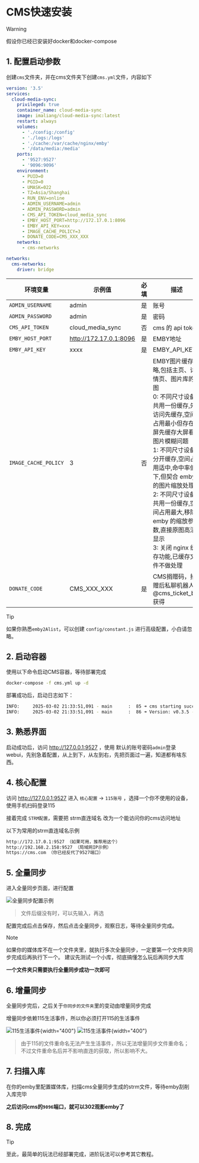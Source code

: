 # CMS快速安装

> [!WARNING]
> 假设你已经已安装好docker和docker-compose

## 1. 配置启动参数

创建`cms`文件夹，并在cms文件夹下创建`cms.yml`文件，内容如下

```yaml
version: '3.5'
services:
  cloud-media-sync:
    privileged: true
    container_name: cloud-media-sync
    image: imaliang/cloud-media-sync:latest
    restart: always
    volumes:
      - './config:/config'
      - './logs:/logs'
      - './cache:/var/cache/nginx/emby'
      - '/data/media:/media'
    ports:
      - '9527:9527'
      - '9096:9096'
    environment:
      - PUID=0
      - PGID=0
      - UMASK=022
      - TZ=Asia/Shanghai
      - RUN_ENV=online
      - ADMIN_USERNAME=admin
      - ADMIN_PASSWORD=admin
      - CMS_API_TOKEN=cloud_media_sync
      - EMBY_HOST_PORT=http://172.17.0.1:8096
      - EMBY_API_KEY=xxx
      - IMAGE_CACHE_POLICY=3
      - DONATE_CODE=CMS_XXX_XXX
    networks:
      - cms-networks

networks:
  cms-networks:
    driver: bridge
```

| 环境变量                 | 示例值                    | 必填 | 描述                                                                                                                                                                                                                  |
|----------------------|------------------------|------|---------------------------------------------------------------------------------------------------------------------------------------------------------------------------------------------------------------------|
| `ADMIN_USERNAME`     | admin                  | 是    | 账号                                                                                                                                                                                                                  |
| `ADMIN_PASSWORD`     | admin                  | 是    | 密码                                                                                                                                                                                                                  |
| `CMS_API_TOKEN`      | cloud_media_sync       | 否    | cms 的 api token                                                                                                                                                                                                     |
| `EMBY_HOST_PORT`     | http://172.17.0.1:8096 | 是    | EMBY地址                                                                                                                                                                                                              |
| `EMBY_API_KEY`       | xxxx                   | 是    | EMBY_API_KEY                                                                                                                                                                                                        |
| `IMAGE_CACHE_POLICY` | 3                      | 否    | EMBY图片缓存策略,包括主页、详情页、图片库的原图  <br> 0: 不同尺寸设备共用一份缓存,先访问先缓存,空间占用最小但存在小屏先缓存大屏看的图片模糊问题 <br>1: 不同尺寸设备分开缓存,空间占用适中,命中率低下,但契合 emby 的图片缩放处理 <br> 2: 不同尺寸设备共用一份缓存,空间占用最大,移除 emby 的缩放参数,直接原图高清显示 <br> 3: 关闭 nginx 缓存功能,已缓存文件不做处理 |
| `DONATE_CODE` | CMS_XXX_XXX                      | 是    | CMS捐赠码，捐赠后私聊机器人 @cms_ticket_bot 获得 |

> [!TIP]
> 如果你熟悉`emby2Alist`，可以创建 `config/constant.js` 进行高级配置，小白请忽略。

## 2. 启动容器

使用以下命令启动CMS容器，等待部署完成

```sh
docker-compose -f cms.yml up -d
```
部署成功后，启动日志如下：
```sh
INFO:     2025-03-02 21:33:51,091 - main      :  85 ➜ cms starting success...
INFO:     2025-03-02 21:33:51,091 - main      :  86 ➜ Version: v0.3.5 - PRO
```

## 3. 熟悉界面

启动成功后，访问 http://127.0.0.1:9527 ，使用 默认的账号密码`admin`登录webui，先别急着配置，从上到下，从左到右，先把页面过一遍，知道都有啥东西。

## 4. 核心配置

访问 http://127.0.0.1:9527 进入 `核心配置` -> `115账号` ，选择一个你不使用的设备，使用手机扫码登录115

接着完成 `STRM配置`，需要把 strm直连域名 改为一个能访问你的cms访问地址

以下为常用的strm直连域名示例

```sh
http://172.17.0.1:9527 （如果可用，推荐用这个）
http://192.168.2.158:9527 （局域网IP示例）
https://cms.com （你已经反代了9527端口）
```


## 5. 全量同步

进入全量同步页面，进行配置

![全量同步配置示例](/install/full-sync.png)

> 文件后缀没有时，可以先输入，再选

配置完成后点击保存，然后点击全量同步，观察日志，等待全量同步完成。

> [!NOTE]
> 如果你的媒体库不在一个文件夹里，就执行多次全量同步，一定要第一个文件夹同步完成后再执行下一个。
> 建议先测试一个小库，彻底搞懂怎么玩后再同步大库

**一个文件夹只需要执行全量同步成功一次即可**


## 6. 增量同步

全量同步完后，之后关于`你同步的文件夹`里的变动由增量同步完成

增量同步依赖115生活事件，所以你必须打开115的生活事件

![115生活事件](/install/lift-1.png){width="400"}
![115生活事件](/install/lift-2.png){width="400"}

> 由于115的文件重命名无法产生生活事件，所以无法增量同步文件重命名；不过文件重命名后并不影响直连的获取，所以影响不大。

## 7. 扫描入库

在你的emby里配置媒体库，扫描cms全量同步生成的strm文件，等待emby刮削入库完毕

**之后访问cms的`9096`端口，就可以302观影emby了**

## 8. 完成

> [!TIP]
> 至此，最简单的玩法已经部署完成，进阶玩法可以参考其它教程。